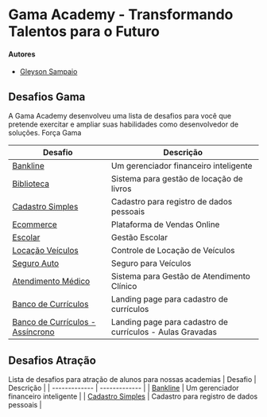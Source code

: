 # Gama Academy - Transformando Talentos para o Futuro

#### Autores
- [Gleyson Sampaio](https://github.com/gleyson-gama)

## Desafios Gama
A Gama Academy desenvolveu uma lista de desafios para você que pretende exercitar e ampliar suas habilidades como desenvolvedor de soluções. Força Gama

| Desafio  | Descrição |
| ------------- | ------------- |
| [Bankline](https://github.com/educacao-gama/desafios-gama/tree/main/bankline)  | Um gerenciador financeiro inteligente  |
| [Biblioteca](https://github.com/educacao-gama/desafios-gama/tree/main/biblioteca)  | Sistema para gestão de locação de livros  |
| [Cadastro Simples](https://github.com/educacao-gama/desafios-gama/tree/main/cadastro%20simples)  | Cadastro para registro de dados pessoais  |
| [Ecommerce](https://github.com/educacao-gama/desafios-gama/tree/main/ecommerce)  | Plataforma de Vendas Online  |
| [Escolar](https://github.com/educacao-gama/desafios-gama/tree/main/escolar)  | Gestão Escolar  |
| [Locação Veículos](https://github.com/educacao-gama/desafios-gama/blob/main/loca%C3%A7%C3%A3o%20veiculos/README.md)  | Controle de Locação de Veículos  |
| [Seguro Auto](https://github.com/educacao-gama/desafios-gama/tree/main/seguro%20auto)  | Seguro para Veículos  |
| [Atendimento Médico](https://github.com/educacao-gama/desafios-gama/tree/main/atendimento%20medico)  | Sistema para Gestão de Atendimento Clínico  |
| [Banco de Currículos](https://github.com/educacao-gama/desafios-gama/tree/main/banco%20de%20curriculos)  | Landing page para cadastro de currículos  |
| [Banco de Currículos - Assíncrono](https://github.com/educacao-gama/desafios-gama/tree/main/banco%20de%20curriculos/assincrono)  | Landing page para cadastro de currículos - Aulas Gravadas  |


## Desafios Atração
Lista de desafios para atração de alunos para nossas academias
| Desafio  | Descrição |
| ------------- | ------------- |
| [Bankline](https://github.com/educacao-gama/desafios-gama/tree/main/bankline/atracao)  | Um gerenciador financeiro inteligente  |
| [Cadastro Simples](https://github.com/educacao-gama/desafios-gama/tree/main/cadastro%20simples/atracao)  | Cadastro para registro de dados pessoais  |

